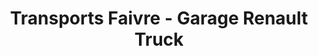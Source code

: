 ---
title: "Transports Faivre - Garage Renault Truck"
url: /valdahon/transports-faivre-garage-renault-truck/
shop: Autowerkstatt
---